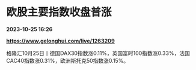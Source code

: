 # 欧股主要指数收盘普涨

**2023-10-25 16:26**

**https://www.gelonghui.com/live/1263209**

格隆汇10月25日丨德国DAX30指数涨0.11%，英国富时100指数涨0.33%，法国CAC40指数涨0.31%，欧洲斯托克50指数涨0.15%。